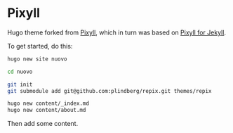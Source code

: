 # Pixyll

Hugo theme forked from [Pixyll](https://github.com/azmelanar/hugo-theme-pixyll), which in turn was based on [Pixyll for Jekyll](https://github.com/johnotander/pixyll).

To get started, do this:

```sh
hugo new site nuovo

cd nuovo

git init
git submodule add git@github.com:plindberg/repix.git themes/repix

hugo new content/_index.md
hugo new content/about.md
```

Then add some content.
